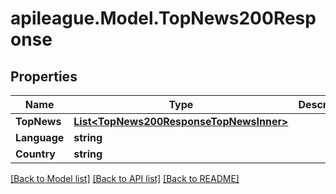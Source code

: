 # apileague.Model.TopNews200Response

## Properties

Name | Type | Description | Notes
------------ | ------------- | ------------- | -------------
**TopNews** | [**List&lt;TopNews200ResponseTopNewsInner&gt;**](TopNews200ResponseTopNewsInner.md) |  | [optional] 
**Language** | **string** |  | [optional] 
**Country** | **string** |  | [optional] 

[[Back to Model list]](../README.md#documentation-for-models) [[Back to API list]](../README.md#documentation-for-api-endpoints) [[Back to README]](../README.md)

